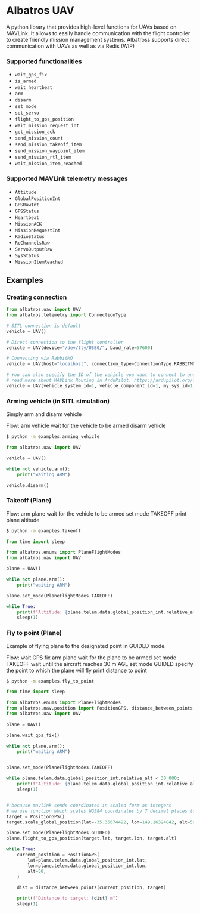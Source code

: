 # Albatros UAV

A python library that provides high-level functions for UAVs based on MAVLink. It allows to easily handle communication with the flight controller to create friendly mission management systems. Albatross supports direct communication with UAVs as well as via Redis (WIP)


### Supported functionalities

- `wait_gps_fix`
- `is_armed`
- `wait_heartbeat`
- `arm`
- `disarm`
- `set_mode`
- `set_servo`
- `flight_to_gps_position`
- `wait_mission_request_int`
- `get_mission_ack`
- `send_mission_count`
- `send_mission_takeoff_item`
- `send_mission_waypoint_item`
- `send_mission_rtl_item`
- `wait_mission_item_reached`

### Supported MAVLink telemetry messages

- `Attitude`
- `GlobalPositionInt`
- `GPSRawInt`
- `GPSStatus`
- `Heartbeat`
- `MissionACK`
- `MissionRequestInt`
- `RadioStatus`
- `RcChannelsRaw`
- `ServoOutputRaw`
- `SysStatus`
- `MissionItemReached`


## Examples

### Creating connection
```python
from albatros.uav import UAV
from albatros.telemetry import ConnectionType

# SITL connection is default
vehicle = UAV() 

# Direct connection to the flight controller
vehicle = UAV(device="/dev/tty/USB0/", baud_rate=57600)

# Connecting via RabbitMQ
vehicle = UAV(host="localhost", connection_type=ConnectionType.RABBITMQ)

# You can also specify the ID of the vehicle you want to connect to and the ID of your system
# read more about MAVLink Routing in ArduPilot: https://ardupilot.org/dev/docs/mavlink-routing-in-ardupilot.html
vehicle = UAV(vehicle_system_id=1, vehicle_component_id=1, my_sys_id=1, my_cmp_id=191)

```

### Arming vehicle (in SITL simulation)

Simply arm and disarm vehicle

Flow:
arm vehicle
wait for the vehicle to be armed
disarm vehicle

```bash
$ python -m examples.arming_vehicle
```

```python
from albatros.uav import UAV

vehicle = UAV()

while not vehicle.arm():
    print("waiting ARM")

vehicle.disarm()
```

### Takeoff (Plane)

Flow:
arm plane
wait for the vehicle to be armed
set mode TAKEOFF
print plane altitude

```bash
$ python -m examples.takeoff
```

```python
from time import sleep

from albatros.enums import PlaneFlightModes
from albatros.uav import UAV

plane = UAV()

while not plane.arm():
    print("waiting ARM")

plane.set_mode(PlaneFlightModes.TAKEOFF)

while True:
    print(f"Altitude: {plane.telem.data.global_position_int.relative_alt / 1000.0} m")
    sleep(1)

```

### Fly to point (Plane)

Example of flying plane to the designated point in GUIDED mode.

Flow:
wait GPS fix
arm plane
wait for the plane to be armed
set mode TAKEOFF
wait until the aircraft reaches 30 m AGL
set mode GUIDED
specify the point to which the plane will fly
print distance to point

```bash
$ python -m examples.fly_to_point
```

```python
from time import sleep

from albatros.enums import PlaneFlightModes
from albatros.nav.position import PositionGPS, distance_between_points
from albatros.uav import UAV

plane = UAV()

plane.wait_gps_fix()

while not plane.arm():
    print("waiting ARM")


plane.set_mode(PlaneFlightModes.TAKEOFF)

while plane.telem.data.global_position_int.relative_alt < 30_000:
    print(f"Altitude: {plane.telem.data.global_position_int.relative_alt / 1000.0} m")
    sleep(1)


# because mavlink sends coordinates in scaled form as integers
# we use function which scales WGS84 coordinates by 7 decimal places (degE7)
target = PositionGPS()
target.scale_global_position(lat=-35.35674492, lon=149.16324842, alt=50)

plane.set_mode(PlaneFlightModes.GUIDED)
plane.flight_to_gps_position(target.lat, target.lon, target.alt)

while True:
    current_position = PositionGPS(
        lat=plane.telem.data.global_position_int.lat,
        lon=plane.telem.data.global_position_int.lon,
        alt=50,
    )

    dist = distance_between_points(current_position, target)

    print(f"Distance to target: {dist} m")
    sleep(1)
```